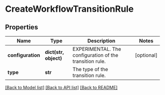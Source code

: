 # CreateWorkflowTransitionRule

## Properties
Name | Type | Description | Notes
------------ | ------------- | ------------- | -------------
**configuration** | **dict(str, object)** | EXPERIMENTAL. The configuration of the transition rule. | [optional] 
**type** | **str** | The type of the transition rule. | 

[[Back to Model list]](../README.md#documentation-for-models) [[Back to API list]](../README.md#documentation-for-api-endpoints) [[Back to README]](../README.md)

